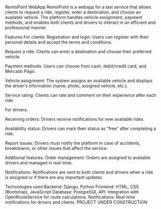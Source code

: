 RemisPoint WebApp
RemisPoint is a webapp for a taxi service that allows clients to request a ride, register, enter a destination, and choose an available vehicle. The platform handles vehicle assignment, payment methods, and enables both clients and drivers to interact in an efficient and professional manner.

Features
For clients:
Registration and login: Users can register with their personal details and accept the terms and conditions.

Request a ride: Clients can enter a destination and choose their preferred vehicle.

Payment methods: Users can choose from cash, debit/credit card, and Mercado Pago.

Vehicle assignment: The system assigns an available vehicle and displays the driver's information (name, photo, assigned vehicle, etc.).

Service rating: Clients can rate and comment on their experience after each ride.

For drivers:

Receiving orders: Drivers receive notifications for new available rides.

Availability status: Drivers can mark their status as "free" after completing a ride.

Report issues: Drivers must notify the platform in case of accidents, breakdowns, or other issues that affect the service.

Additional features:
Order management: Orders are assigned to available drivers and managed in real-time.

Notifications: Notifications are sent to both clients and drivers when a ride is assigned or if there are any important updates.

Technologies used
Backend: Django, Python
Frontend: HTML, CSS (Bootstrap), JavaScript
Database: PostgreSQL
API: Integration with OpenRouteService for route calculations.
Notifications: Real-time notifications for drivers and clients.
PROJECT UNDER CONSTRUCTION
